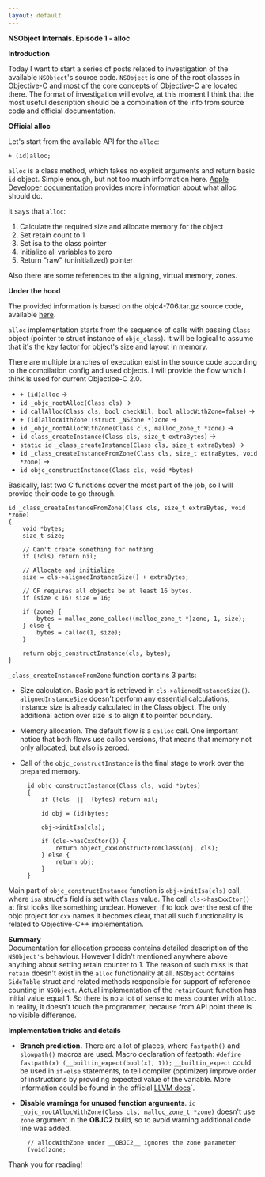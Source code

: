 ```yaml
---
layout: default
---
```


**NSObject Internals. Episode 1 - alloc**

**Introduction**

Today I want to start a series of posts related to investigation of the available `NSObject`'s source code. `NSObject` is one of the root classes in Objective-C and most of the core concepts of Objective-C are located there. The format of investigation will evolve, at this moment I think that the most useful description should be a combination of the info from source code and official documentation.

**Official alloc**

Let's start from the available API for the `alloc`:

`+ (id)alloc;`

`alloc` is a class method, which takes no explicit arguments and return basic `id` object. Simple enough, but not too much information here. [Apple Developer documentation](https://developer.apple.com/library/content/documentation/General/Conceptual/CocoaEncyclopedia/ObjectAllocation/ObjectAllocation.html#//apple_ref/doc/uid/TP40010810-CH7-SW1) provides more information about what alloc should do.

It says that `alloc`:

1. Calculate the required size and allocate memory for the object
2. Set retain count to 1
3. Set isa to the class pointer
4. Initialize all variables to zero
5. Return "raw" (uninitialized) pointer

Also there are some references to the aligning, virtual memory, zones.

**Under the hood**

The provided information is based on the objc4-706.tar.gz source code, available [here](https://opensource.apple.com/tarballs/objc4).

`alloc` implementation starts from the sequence of calls with passing `Class` object (pointer to struct instance of `objc_class`). It will be logical to assume that it's the key factor for object's size and layout in memory.

There are multiple branches of execution exist in the source code according to the compilation config and used objects. I will provide the flow which I think is used for current Objectice-C 2.0.

- `+ (id)alloc` -> 
- `id _objc_rootAlloc(Class cls)` -> 
- `id callAlloc(Class cls, bool checkNil, bool allocWithZone=false)` ->
- `+ (id)allocWithZone:(struct _NSZone *)zone` -> 
- `id _objc_rootAllocWithZone(Class cls, malloc_zone_t *zone)` ->
- `id class_createInstance(Class cls, size_t extraBytes)` ->
- `static id _class_createInstance(Class cls, size_t extraBytes)` ->
- `id _class_createInstanceFromZone(Class cls, size_t extraBytes, void *zone)` ->
- `id objc_constructInstance(Class cls, void *bytes)`

Basically, last two C functions cover the most part of the job, so I will provide their code to go through.

    id _class_createInstanceFromZone(Class cls, size_t extraBytes, void *zone)
	{
	    void *bytes;
	    size_t size;

	    // Can't create something for nothing
	    if (!cls) return nil;

	    // Allocate and initialize
	    size = cls->alignedInstanceSize() + extraBytes;

	    // CF requires all objects be at least 16 bytes.
	    if (size < 16) size = 16;

	    if (zone) {
	        bytes = malloc_zone_calloc((malloc_zone_t *)zone, 1, size);
	    } else {
	        bytes = calloc(1, size);
	    }

	    return objc_constructInstance(cls, bytes);
    }

`_class_createInstanceFromZone` function contains 3 parts:

- Size calculation. Basic part is retrieved in `cls->alignedInstanceSize()`. `alignedInstanceSize` doesn't perform any essential calculations, instance size is already calculated in the Class object. The only additional action over size is to align it to pointer boundary.
- Memory allocation. The default flow is a `calloc` call. One important notice that both flows use calloc versions, that means that memory not only allocated, but also is zeroed.
- Call of the `objc_constructInstance` is the final stage to work over the prepared memory.

	    id objc_constructInstance(Class cls, void *bytes)
	    {
	        if (!cls  ||  !bytes) return nil;
	        
	        id obj = (id)bytes;
	        
	        obj->initIsa(cls);

	        if (cls->hasCxxCtor()) {
	            return object_cxxConstructFromClass(obj, cls);
	        } else {
	            return obj;
	        }
	    }

Main part of `objc_constructInstance` function is `obj->initIsa(cls)` call, where `isa` struct's field is set with `Class` value. The call `cls->hasCxxCtor()` at first looks like something unclear. However, if to look over the rest of the objc project for `cxx` names it becomes clear, that all such functionality is related to Objective-C++ implementation.

**Summary**
<br>
Documentation for allocation process contains detailed description of the `NSObject's` behaviour.
However I didn't mentioned anywhere above anything about setting retain counter to 1. The reason of such miss is that `retain` doesn't exist in the `alloc` functionality at all. `NSObject` contains `SideTable` struct and related methods responsible for support of reference counting in `NSObject`. Actual implementation of the `retainCount` function has initial value equal 1. So there is no a lot of sense to mess counter with `alloc`. In reality, it doesn't touch the programmer, because from API point there is no visible difference.

**Implementation tricks and details**

- **Branch prediction.** There are a lot of places, where `fastpath()` and `slowpath()` macros are used. Macro declaration of fastpath: `#define fastpath(x) (__builtin_expect(bool(x), 1));` `__builtin_expect` could be used in `if-else` statements, to tell compiler (optimizer) improve order of instructions by providing expected value of the variable. More information could be found in the official [LLVM docs](http://llvm.org/docs/BranchWeightMetadata.html)`.

- **Disable warnings for unused function arguments**. `id _objc_rootAllocWithZone(Class cls, malloc_zone_t *zone)` doesn't use `zone` argument in the __OBJC2__ build, so to avoid warning additional code line was added.
	
	    // allocWithZone under __OBJC2__ ignores the zone parameter
        (void)zone;

Thank you for reading!